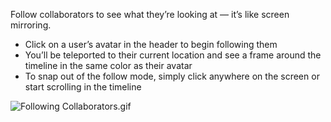 Follow collaborators to see what they’re looking at — it’s like screen mirroring.

- Click on a user’s avatar in the header to begin following them
- You’ll be teleported to their current location and see a frame around the timeline in the same color as their avatar
- To snap out of the follow mode, simply click anywhere on the screen or start scrolling in the timeline

![Following Collaborators.gif](/static/following_collaborators/Following_Collaborators.gif)